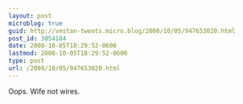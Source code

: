 ```yaml
---
layout: post
microblog: true
guid: http://vmstan-tweets.micro.blog/2008/10/05/947653020.html
post_id: 3054184
date: 2008-10-05T18:29:52-0600
lastmod: 2008-10-05T18:29:52-0600
type: post
url: /2008/10/05/947653020.html
---
```

Oops. Wife not wires.
